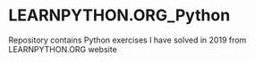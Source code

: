 # LEARNPYTHON.ORG_Python
Repository contains Python exercises I have solved in 2019 from LEARNPYTHON.ORG website
